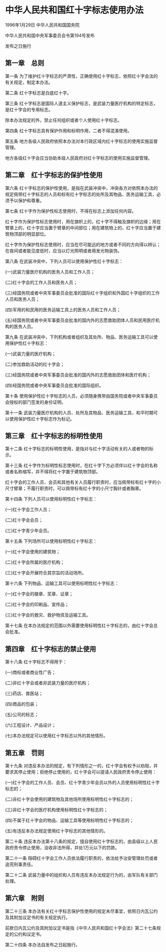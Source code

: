 # 中华人民共和国红十字标志使用办法

1996年1月29日 中华人民共和国国务院

中华人民共和国中央军事委员会令第194号发布

发布之日施行

<!-- INFO END -->

## 第一章　总则

第一条 为了维护红十字标志的严肃性，正确使用红十字标志，依照红十字会法的有关规定，制定本办法。

第二条 红十字标志是白底红十字。

第三条 红十字标志是国际人道主义保护标志，是武装力量医疗机构的特定标志，是红十字会的专用标志。

除本办法规定的外，禁止任何组织或者个人使用红十字标志。

第四条 红十字标志具有保护作用和标明作用，二者不得混淆使用。

第五条 地方各级人民政府依照本办法对本行政区域内红十字标志的使用实施监督管理。

地方各级红十字会应当协助本级人民政府对红十字标志的使用实施监督管理。

## 第二章　红十字标志的保护性使用

第六条 红十字标志的保护性使用，是指在武装冲突中，冲突各方对依照本办法的规定佩带红十字标志的人员和标有红十字标志的处所及其物品、医务运输工具，必须予以保护和尊重。

第七条 红十字作为保护性标志使用时，不得在标志上添加任何内容。

红十字作为保护性标志使用时，用在旗帜上的，红十字不得触及旗帜的边缘；用在臂章上的，红十字应当置于臂章的中间部位；用在建筑物上的，红十字应当置于建筑物顶部的明显部位。

红十字作为保护性标志使用时，应当在尽可能远的地方或者不同的方向得以辨认；在夜间或者能见度低时，应当以灯光照明或者用发光物装饰。

第八条 在武装冲突中，下列人员可以使用保护性红十字标志：

(一)武装力量医疗机构的医务人员和工作人员；

(二)红十字会的工作人员和医务人员；

(三)经国务院或者中央军事委员会批准的国际红十字组织和外国红十字组织的工作人员和医务人员；

(四)军用的和民用的医务运输工具上的医务人员和工作人员；

(五)经国务院或者中央军事委员会批准的国内外的志愿救助团体人员和民用医疗机构的医务人员。

第九条 在武装冲突中，下列机构或者组织及其处所、物品、医务运输工具可以使用保护性红十字标志：

(一)武装力量的医疗机构；

(二)参加救助活动的红十字会；

(三)经国务院或者中央军事委员会批准的国内外的志愿救助团体和医疗机构；

(四)经国务院或者中央军事委员会批准的国际组织。

第十条 使用保护性红十字标志的人员，必须随身携带由国务院或者中央军事委员会授权的部门签发的身份证明。

第十一条 武装力量医疗机构的人员、处所及其物品、医务运输工具，和平时期可以使用保护性红十字标志作为标记。

## 第三章　红十字标志的标明性使用

第十二条 红十字标志的标明性使用，是指对与红十字活动有关的人或者物的标示。

第十三条 红十字作为标明性标志使用时，在红十字下方必须伴以红十字会的名称或者名称缩写，并不得将红十字置于建筑物顶部。

红十字会的工作人员、会员和其他有关人员履行职责时，应当佩带标有红十字的小尺寸臂章；不履行职责时，可以佩带标有红十字的小尺寸胸针或者胸章。

第十四条 下列人员可以使用标明性红十字标志：

(一)红十字会工作人员；

(二)红十字会会员；

(三)红十字青少年会员。

第十五条 下列场所可以使用标明性红十字标志：

(一)红十字会使用的建筑物；

(二)红十字会所属的医疗机构；

(三)红十字会开展符合其宗旨的活动场所。

第十六条 下列物品、运输工具可以使用标明性红十字标志：

(一)红十字会的徽章、奖章、证章；

(二)红十字会的印刷品、宣传品；

(三)红十字会的救灾、救护物资及运输工具。

第十七条 在本办法规定的范围以外需要使用标明性红十字标志的，由红十字会总会批准。

## 第四章　红十字标志的禁止使用

第十八条 红十字标志不得用于：

(一)商标或者商业性广告；

(二)非红十字会或者非武装力量的医疗机构；

(三)药店、兽医站；

(四)商品的包装；

(五)公司的标志；

(六)工程设计、产品设计；

(七)本办法规定可以使用红十字标志以外的其他情形。

## 第五章　罚则

第十九条 对违反本办法的规定，有下列情形之一的，红十字会有权予以劝阻，并要求其停止使用；拒绝停止使用的，红十字会可以提请人民政府责令停止使用：

(一)红十字会的工作人员、会员、红十字青少年会员以外的人员使用标明性红十字标志的；

(二)非红十字会使用的建筑物及其他场所使用标明性红十字标志的；

(三)非红十字会的医疗机构使用标明性红十字标志的；

(四)不属于红十字会的物品、运输工具等使用标明性红十字标志的；

(五)有违反本办法规定使用红十字标志的其他情形的。

第二十条 违反本办法第十八条的规定，擅自使用红十字标志的，由县级以上人民政府责令停止使用，没收非法所得，并处1万元以下的罚款。

第二十一条 阻碍红十字会工作人员依法履行职责的，依法给予治安管理处罚或者追究刑事责任。

第二十二条 武装力量中的组织和人员有违反本办法规定行为的，由军队有关部门处理。

## 第六章　附则

第二十三条 本办法有关红十字标志保护性使用的规定未尽事宜，依照日内瓦公约及其附加议定书的有关规定执行。

前款日内瓦公约及其附加议定书是指《中华人民共和国红十字会法》第二十七条规定的公约和议定书。

第二十四条 本办法自发布之日起施行。

